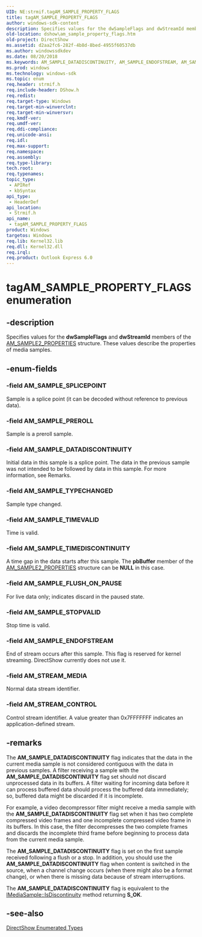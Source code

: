 ```yaml
---
UID: NE:strmif.tagAM_SAMPLE_PROPERTY_FLAGS
title: tagAM_SAMPLE_PROPERTY_FLAGS
author: windows-sdk-content
description: Specifies values for the dwSampleFlags and dwStreamId members of the AM_SAMPLE2_PROPERTIES structure. These values describe the properties of media samples.
old-location: dshow\am_sample_property_flags.htm
old-project: DirectShow
ms.assetid: d2aa2fc6-282f-4b8d-8bed-4955f60537db
ms.author: windowssdkdev
ms.date: 08/20/2018
ms.keywords: AM_SAMPLE_DATADISCONTINUITY, AM_SAMPLE_ENDOFSTREAM, AM_SAMPLE_FLUSH_ON_PAUSE, AM_SAMPLE_PREROLL, AM_SAMPLE_PROPERTY_FLAGS , AM_SAMPLE_PROPERTY_FLAGSEnumeration, AM_SAMPLE_SPLICEPOINT, AM_SAMPLE_STOPVALID, AM_SAMPLE_TIMEDISCONTINUITY, AM_SAMPLE_TIMEVALID, AM_SAMPLE_TYPECHANGED, AM_STREAM_CONTROL, AM_STREAM_MEDIA, dshow.am_sample_property_flags, strmif/AM_SAMPLE_DATADISCONTINUITY, strmif/AM_SAMPLE_ENDOFSTREAM, strmif/AM_SAMPLE_FLUSH_ON_PAUSE, strmif/AM_SAMPLE_PREROLL, strmif/AM_SAMPLE_SPLICEPOINT, strmif/AM_SAMPLE_STOPVALID, strmif/AM_SAMPLE_TIMEDISCONTINUITY, strmif/AM_SAMPLE_TIMEVALID, strmif/AM_SAMPLE_TYPECHANGED, strmif/AM_STREAM_CONTROL, strmif/AM_STREAM_MEDIA, strmif/tagAM_SAMPLE_PROPERTY_FLAGS, tagAM_SAMPLE_PROPERTY_FLAGS, tagAM_SAMPLE_PROPERTY_FLAGS enumeration [DirectShow]
ms.prod: windows
ms.technology: windows-sdk
ms.topic: enum
req.header: strmif.h
req.include-header: DShow.h
req.redist: 
req.target-type: Windows
req.target-min-winverclnt: 
req.target-min-winversvr: 
req.kmdf-ver: 
req.umdf-ver: 
req.ddi-compliance: 
req.unicode-ansi: 
req.idl: 
req.max-support: 
req.namespace: 
req.assembly: 
req.type-library: 
tech.root: 
req.typenames: 
topic_type:
 - APIRef
 - kbSyntax
api_type:
 - HeaderDef
api_location:
 - Strmif.h
api_name:
 - tagAM_SAMPLE_PROPERTY_FLAGS
product: Windows
targetos: Windows
req.lib: Kernel32.lib
req.dll: Kernel32.dll
req.irql: 
req.product: Outlook Express 6.0
---
```


# tagAM_SAMPLE_PROPERTY_FLAGS enumeration


## -description



Specifies values for the <b>dwSampleFlags</b> and <b>dwStreamId</b> members of the <a href="https://msdn.microsoft.com/4fda7f64-130c-42c8-a671-2e24bdd0b09b">AM_SAMPLE2_PROPERTIES</a> structure. These values describe the properties of media samples.




## -enum-fields




### -field AM_SAMPLE_SPLICEPOINT

Sample is a splice point (it can be decoded without reference to previous data).
          


### -field AM_SAMPLE_PREROLL

Sample is a preroll sample.
          


### -field AM_SAMPLE_DATADISCONTINUITY

Initial data in this sample is a splice point. The data in the previous sample was not intended to be followed by data in this sample. For more information, see Remarks.
          


### -field AM_SAMPLE_TYPECHANGED

Sample type changed.
          


### -field AM_SAMPLE_TIMEVALID

Time is valid.
          


### -field AM_SAMPLE_TIMEDISCONTINUITY

A time gap in the data starts after this sample. The <b>pbBuffer</b> member of the <a href="https://msdn.microsoft.com/4fda7f64-130c-42c8-a671-2e24bdd0b09b">AM_SAMPLE2_PROPERTIES</a> structure can be <b>NULL</b> in this case.


### -field AM_SAMPLE_FLUSH_ON_PAUSE

For live data only; indicates discard in the paused state.
          


### -field AM_SAMPLE_STOPVALID

Stop time is valid.
          


### -field AM_SAMPLE_ENDOFSTREAM

End of stream occurs after this sample. This flag is reserved for kernel streaming. DirectShow currently does not use it.
          


### -field AM_STREAM_MEDIA

Normal data stream identifier.
          


### -field AM_STREAM_CONTROL

Control stream identifier. A value greater than 0x7FFFFFFF indicates an application-defined stream.
          


## -remarks



The <b>AM_SAMPLE_DATADISCONTINUITY</b> flag indicates that the data in the current media sample is not considered contiguous with the data in previous samples. A filter receiving a sample with the <b>AM_SAMPLE_DATADISCONTINUITY</b> flag set should not discard unprocessed data in its buffers. A filter waiting for incoming data before it can process buffered data should process the buffered data immediately; so, buffered data might be discarded if it is incomplete.

For example, a video decompressor filter might receive a media sample with the <b>AM_SAMPLE_DATADISCONTINUITY</b> flag set when it has two complete compressed video frames and one incomplete compressed video frame in its buffers. In this case, the filter decompresses the two complete frames and discards the incomplete third frame before beginning to process data from the current media sample.

The <b>AM_SAMPLE_DATADISCONTINUITY</b> flag is set on the first sample received following a flush or a stop. In addition, you should use the <b>AM_SAMPLE_DATADISCONTINUITY</b> flag when content is switched in the source, when a channel change occurs (when there might also be a format change), or when there is missing data because of stream interruptions.

The <b>AM_SAMPLE_DATADISCONTINUITY</b> flag is equivalent to the <a href="https://msdn.microsoft.com/0bab511e-a744-4b6e-afe3-0ceb473dfcae">IMediaSample::IsDiscontinuity</a> method returning <b>S_OK</b>.




## -see-also




<a href="https://msdn.microsoft.com/74467006-b077-49c0-8573-f939ac3d3444">DirectShow Enumerated Types</a>
 

 

